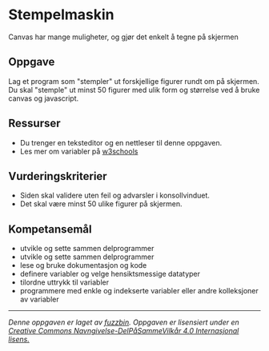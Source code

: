 Stempelmaskin
=============
Canvas har mange muligheter, og gjør det enkelt å tegne på skjermen

Oppgave
-------
Lag et program som "stempler" ut forskjellige figurer rundt om på skjermen. Du skal "stemple" ut minst 50 figurer med ulik form og størrelse ved å bruke canvas og javascript.

Ressurser
---------
* Du trenger en teksteditor og en nettleser til denne oppgaven.
* Les mer om variabler på [w3schools](http://www.w3schools.com/js/js_variables.asp)

Vurderingskriterier
-------------------
* Siden skal validere uten feil og advarsler i konsollvinduet.
* Det skal være minst 50 ulike figurer på skjermen.

Kompetansemål
-------------
* utvikle og sette sammen delprogrammer
* utvikle og sette sammen delprogrammer
* lese og bruke dokumentasjon og kode
* definere variabler og velge hensiktsmessige datatyper
* tilordne uttrykk til variabler
* programmere med enkle og indekserte variabler eller andre kolleksjoner av variabler

---
_Denne oppgaven er laget av [fuzzbin](https://github.com/fuzzbin). Oppgaven er lisensiert under en [Creative Commons Navngivelse-DelPåSammeVilkår 4.0 Internasjonal lisens.
](http://creativecommons.org/licenses/by-sa/4.0/)_
